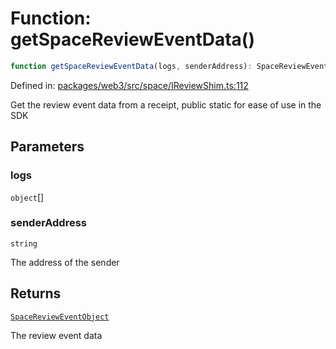 # Function: getSpaceReviewEventData()

```ts
function getSpaceReviewEventData(logs, senderAddress): SpaceReviewEventObject;
```

Defined in: [packages/web3/src/space/IReviewShim.ts:112](https://github.com/towns-protocol/towns/blob/0db1fd0ac7258e8db8cedfb6183e8eade8284fa1/packages/web3/src/space/IReviewShim.ts#L112)

Get the review event data from a receipt, public static for ease of use in the SDK

## Parameters

### logs

`object`[]

### senderAddress

`string`

The address of the sender

## Returns

[`SpaceReviewEventObject`](../interfaces/SpaceReviewEventObject.md)

The review event data
